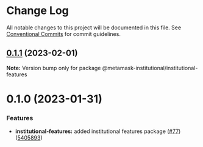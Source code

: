 # Change Log

All notable changes to this project will be documented in this file.
See [Conventional Commits](https://conventionalcommits.org) for commit guidelines.

## [0.1.1](https://github.com/consensys-vertical-apps/metamask-institutional/compare/@metamask-institutional/institutional-features@0.1.0...@metamask-institutional/institutional-features@0.1.1) (2023-02-01)

**Note:** Version bump only for package @metamask-institutional/institutional-features

# 0.1.0 (2023-01-31)

### Features

- **institutional-features:** added institutional features package ([#77](https://github.com/consensys-vertical-apps/metamask-institutional/issues/77)) ([5405893](https://github.com/consensys-vertical-apps/metamask-institutional/commit/5405893523c689c5510356c94e290a889346a3b9))
